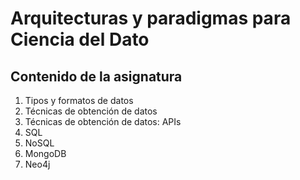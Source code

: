 # Arquitecturas y paradigmas para Ciencia del Dato
## Contenido de la asignatura
1. Tipos y formatos de datos
2. Técnicas de obtención de datos
3. Técnicas de obtención de datos: APIs
4. SQL
5. NoSQL
6. MongoDB
7. Neo4j
